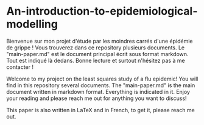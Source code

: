 # An-introduction-to-epidemiological-modelling


Bienvenue sur mon projet d'étude par les moindres carrés d'une épidémie de grippe ! Vous trouverez dans ce repository plusieurs documents.
Le "main-paper.md" est le document principal écrit sous format markdown. Tout est indiqué là dedans. Bonne lecture et surtout n'hésitez pas à me contacter !

Welcome to my project on the least squares study of a flu epidemic! You will find in this repository several documents. The "main-paper.md" is the main document written in markdown format.
Everything is indicated in it. Enjoy your reading and please reach me out for anything you want to discuss!

This paper is also written in LaTeX and in French, to get it, please reach me out.
